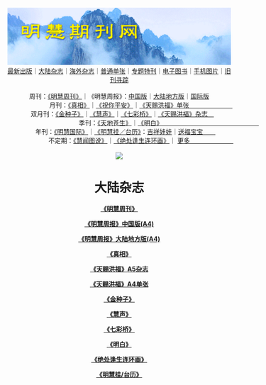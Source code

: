 <a id="user-content-1" class="anchor" aria-hidden="true" href="#1">
<a name="1" id="1" target="_blank"></a> <span id="1">
<a name="2" id="2" target="_blank"></a> <span id="2">
<a name="3" id="3" target="_blank"></a> <span id="3">
<a name="4" id="4" target="_blank"></a> <span id="4">
<a name="5" id="5" target="_blank"></a> <span id="5">
<a name="6" id="6" target="_blank"></a> <span id="6">
<a name="7" id="7" target="_blank"></a> <span id="7">
<a id="user-content-1" href="#1">
<div align="center">
<a target="_blank" href="https://github.com/19920513/djy/blob/master/gb/nsc413.md#1"><img src="https://github.com/pdf-edit/qikan/blob/master/mhqk.png?raw=true"></a><br>
<a href="https://github.com/pdf-edit/qikan/blob/master/display.aspx/category_id/8/page_1.md">最新出版</a>｜<a href="https://github.com/pdf-edit/qikan/blob/master/category.aspx/category/mainland/page_1.md">大陆杂志</a>｜<a href="https://github.com/pdf-edit/qikan/blob/master/category.aspx/category/overseas/page_1.md">海外杂志</a>｜<a href="https://github.com/pdf-edit/qikan/blob/master/display.aspx/category_id/4/guige_id/3/page_1.md">普通单张</a>｜<a href="https://github.com/pdf-edit/qikan/blob/master/category.aspx/category/zhuanti/page_1.md">专题特刊</a>｜<a href="https://github.com/pdf-edit/qikan/blob/master/display.aspx/category_id/6/meijie_id/2/page_1.md">电子图书</a>｜<a href="https://github.com/pdf-edit/qikan/blob/master/display.aspx/qikan_type_id/11075/page_1.md">手机图片</a>｜<a href="https://github.com/pdf-edit/qikan/blob/master/display.aspx/category_id/5/zhouqi_id/6/page_1.md">旧刊寻踪</a><a href="https://github.com/pdf-edit/qikan/blob/master/UpdatedArticles.aspx/page_1.md"></a>
<br>
<br>
周刊：<a href="https://github.com/pdf-edit/qikan/blob/master/display.aspx/qikan_type_id/5179/page_1.md">《明慧周刊》</a>｜《明慧周报》：<a href="https://github.com/pdf-edit/qikan/blob/master/display.aspx/qikan_type_id/5178/page_1.md">中国版</a>｜<a href="https://github.com/pdf-edit/qikan/blob/master/mainland.aspx/page_1.md">大陆地方版</a>｜<a href="https://github.com/pdf-edit/qikan/blob/master/display.aspx/qikan_type_id/5151/page_1.md">国际版</a><br>
月刊：<a href="https://github.com/pdf-edit/qikan/blob/master/display.aspx/qikan_type_id/5240/page_1.md">《真相》</a>｜<a href="https://github.com/pdf-edit/qikan/blob/master/display.aspx/qikan_type_id/11182/page_1.md">《祝你平安》</a>｜<a href="https://github.com/pdf-edit/qikan/blob/master/display.aspx/qikan_type_id/5360/keyword/E5/contain/true/page_1.md">《天赐洪福》单张　　　　　　　</a><br>
双月刊：<a href="https://github.com/pdf-edit/qikan/blob/master/display.aspx/qikan_type_id/7500/page_1.md">《金种子》</a>｜<a href="https://github.com/pdf-edit/qikan/blob/master/display.aspx/qikan_type_id/5638/page_1.md">《慧声》</a>｜<a href="https://github.com/pdf-edit/qikan/blob/master/display.aspx/qikan_type_id/7268/page_1.md">《七彩桥》</a>｜<a href="https://github.com/pdf-edit/qikan/blob/master/display.aspx/qikan_type_id/5360/keyword/E5/contain/false/page_1.md">《天赐洪福》杂志　</a> <br>
季刊：<a href="https://github.com/pdf-edit/qikan/blob/master/display.aspx/qikan_type_id/5139/page_1.md">《天地苍生》</a>｜<a href="https://github.com/pdf-edit/qikan/blob/master/display.aspx/qikan_type_id/5140/page_1.md">《明白》　　　　　　　　　　　　　　　　</a><br>
年刊：<a href="https://github.com/pdf-edit/qikan/blob/master/display.aspx/qikan_type_id/10922/page_1.md">《明慧国际》</a>｜<a href="https://github.com/pdf-edit/qikan/blob/master/display.aspx/category_id/6/meijie_id/3/page_1.md">《明慧挂／台历》</a>：<a href="https://github.com/pdf-edit/qikan/blob/master/display.aspx/category_id/6/meijie_id/3/keyword/E5/page_1.md">吉祥娃娃</a>｜<a href="https://github.com/pdf-edit/qikan/blob/master/display.aspx/category_id/6/meijie_id/3/keyword/E9/page_1.md">送福宝宝　　</a><br> 
不定期：<a href="https://github.com/pdf-edit/qikan/blob/master/display.aspx/qikan_type_id/11185/page_1.md">《慧闻图说》</a>｜<a href="https://github.com/pdf-edit/qikan/blob/master/display.aspx/qikan_type_id/11131/page_1.md">《绝处逢生连环画》</a>｜ <a href="https://github.com/pdf-edit/qikan/blob/master/display.aspx/category_id/6/meijie_id/3/keyword/other/page_1.md">更多　　　　　　　</a> <br>
<br>
<a target="_blank" href="https://github.com/19920513/djy/blob/master/gb/nsc413.md#1"><img src="https://raw.githubusercontent.com/19920513/www/master/t/lh600.jpg"></a><br>
<h1><strong>大陆杂志</strong></h1><p align="center"><strong><a target="_blank" href="https://github.com/pdf-edit/qikan/blob/master/display.aspx?qikan_type_id=5179/page_1.md#1">《明慧周刊》</a></strong></p>
<p align="center"><strong><a target="_blank" href="https://github.com/pdf-edit/qikan/blob/master/display.aspx?qikan_type_id=5178/page_1.md#1">《明慧周报》中国版<b>(A4)</b></a></strong></p>
<p align="center"><strong><a target="_blank" href="https://github.com/pdf-edit/qikan/blob/master/mainland.aspx/page_1.md#1">《明慧周报》大陆地方版<b>(A4)</b></a></strong></p>
<p align="center"><strong><a target="_blank" href="https://github.com/pdf-edit/qikan/blob/master/display.aspx?qikan_type_id=5240/page_1.md#1">《真相》</a></strong></p>
<p align="center"><strong><a target="_blank" href="https://github.com/pdf-edit/qikan/blob/master/display.aspx?qikan_type_id=5360&keyword=单张&contain=false/page_1.md#1">《天赐洪福》<b>A5</b>杂志</a></strong></p>
<p align="center"><strong><a target="_blank" href="https://github.com/pdf-edit/qikan/blob/master/display.aspx?qikan_type_id=5360&keyword=单张&contain=true/page_1.md#1">《天赐洪福》<b>A4</b>单张</a></strong></p>
<p align="center"><strong><a target="_blank" href="https://github.com/pdf-edit/qikan/blob/master/display.aspx?qikan_type_id=7500/page_1.md#1">《金种子》</a></strong></p>
<p align="center"><strong><a target="_blank" href="https://github.com/pdf-edit/qikan/blob/master/display.aspx?qikan_type_id=5638/page_1.md#1">《慧声》</a></strong></p>
<p align="center"><strong><a target="_blank" href="https://github.com/pdf-edit/qikan/blob/master/display.aspx?qikan_type_id=7268/page_1.md#1">《七彩桥》</a></strong></p>
<p align="center"><strong><a target="_blank" href="https://github.com/pdf-edit/qikan/blob/master/display.aspx?qikan_type_id=5140/page_1.md#1">《明白》</a></strong></p>
<p align="center"><strong><a target="_blank" href="https://github.com/pdf-edit/qikan/blob/master/display.aspx?qikan_type_id=11131/page_1.md#1">《绝处逢生连环画》</a></strong></p>
<p align="center"><strong><a target="_blank" href="https://github.com/pdf-edit/qikan/blob/master/display.aspx?category_id=6&meijie_id=3/page_1.md#1">《明慧挂/台历》</a></strong></p>

